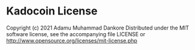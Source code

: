 # Kadocoin License

Copyright (c) 2021 Adamu Muhammad Dankore
Distributed under the MIT software license, see the accompanying
file LICENSE or <http://www.opensource.org/licenses/mit-license.php>